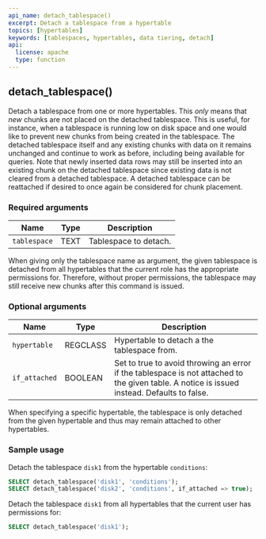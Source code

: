 ```yaml
---
api_name: detach_tablespace()
excerpt: Detach a tablespace from a hypertable
topics: [hypertables]
keywords: [tablespaces, hypertables, data tiering, detach]
api:
  license: apache
  type: function
---
```


## detach_tablespace()

Detach a tablespace from one or more hypertables. This _only_ means
that _new_ chunks are not placed on the detached tablespace. This
is useful, for instance, when a tablespace is running low on disk
space and one would like to prevent new chunks from being created in
the tablespace. The detached tablespace itself and any existing chunks
with data on it remains unchanged and continue to work as
before, including being available for queries. Note that newly
inserted data rows may still be inserted into an existing chunk on the
detached tablespace since existing data is not cleared from a detached
tablespace. A detached tablespace can be reattached if desired to once
again be considered for chunk placement.

### Required arguments

|Name|Type|Description|
|---|---|---|
| `tablespace` | TEXT | Tablespace to detach.|

When giving only the tablespace name as argument, the given tablespace
is detached from all hypertables that the current role has the
appropriate permissions for. Therefore, without proper permissions,
the tablespace may still receive new chunks after this command
is issued.

### Optional arguments

|Name|Type|Description|
|---|---|---|
| `hypertable` | REGCLASS | Hypertable to detach a the tablespace from.|
| `if_attached` | BOOLEAN | Set to true to avoid throwing an error if the tablespace is not attached to the given table. A notice is issued instead. Defaults to false. |

When specifying a specific hypertable, the tablespace is only
detached from the given hypertable and thus may remain attached to
other hypertables.

### Sample usage

Detach the tablespace `disk1` from the hypertable `conditions`:

```sql
SELECT detach_tablespace('disk1', 'conditions');
SELECT detach_tablespace('disk2', 'conditions', if_attached => true);
```

Detach the tablespace `disk1` from all hypertables that the current
user has permissions for:

```sql
SELECT detach_tablespace('disk1');
```
